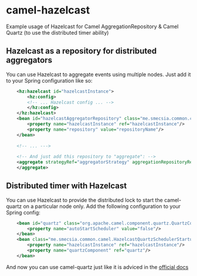 camel-hazelcast
===============

Example usage of Hazelcast for Camel AggregationRepository &amp; Camel Quartz (to use the distributed timer ability)

## Hazelcast as a repository for distributed aggregators

You can use Hazelcast to aggregate events using multiple nodes. Just add it to your Spring configuration like so:

```xml
    <hz:hazelcast id="hazelcastInstance">
        <hz:config>
        <!-- ... Hazelcast config ... -->
        </hz:config>
    </hz:hazelcast>
    <bean id="hazelcastAggregatorRepository" class="me.smecsia.common.camel.HazelcastAggregationRepository">
        <property name="hazelcastInstance" ref="hazelcastInstance"/>
        <property name="repository" value="repositoryName"/>
    </bean>
    
    <!-- ... --->
    
    <!-- And just add this repository to "aggregate": -->
    <aggregate strategyRef="aggregatorStrategy" aggregationRepositoryRef="hazelcastAggregatorRepository">
    </aggregate>

```

## Distributed timer with Hazelcast

You can use Hazelcast to provide the distributed lock to start the camel-quartz on a particular node only. 
Add the following configuration to your Spring config:

```xml
    <bean id="quartz" class="org.apache.camel.component.quartz.QuartzComponent">
        <property name="autoStartScheduler" value="false"/>
    </bean>
    <bean class="me.smecsia.common.camel.HazelcastQuartzSchedulerStartupListener">
        <property name="hazelcastInstance" ref="hazelcastInstance"/>
        <property name="quartzComponent" ref="quartz"/>
    </bean>
```

And now you can use camel-quartz just like it is adviced in the [official docs](http://camel.apache.org/quartz.html)
